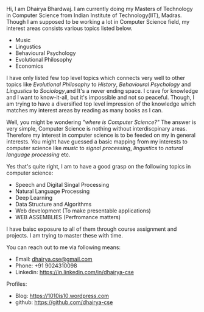 <!---
dhairya-cse/dhairya-cse is a ✨ special ✨ repository because its `README.md` (this file) appears on your GitHub profile.
You can click the Preview link to take a look at your changes.
--->

Hi, I am Dhairya Bhardwaj. I am currently doing my Masters of Technology in Computer Science from Indian Institute of Technology(IIT), Madras. Though I am supposed to be working a lot in Computer Science field, my interest areas consists various topics listed below.

- Music
- Lingustics
- Behavioural Psychology
- Evolutional Philosophy
- Economics

I have only listed few top level topics which connects very well to other topics like *Evolutional Philosophy* to *History*, *Behavioural Psychology* and *Lingustics* to *Sociology*,and It's a never ending space. I crave for knowledge and I want to know-it-all, but it's impossible and not so peaceful. Though, I am trying to have a diversified top level impression of the knowledge which matches my interest areas by reading as many books as I can.

Well, you might be wondering *"where is Computer Science?"* The answer is very simple, Computer Science is nothing without interdiscpinary areas. Therefore my interest in computer science is to be feeded on my in general interests. You might have guessed a basic mapping from my interests to computer science like *music* to *signal processing*, *lingustics* to *natural language processing* etc.

Yes that's quite right, I am to have a good grasp on the following topics in computer science:
- Speech and Digital Singal Processing
- Natural Language Processing
- Deep Learning
- Data Structure and Algorithms 
- Web development (To make presentable applications)
- WEB ASSEMBLIES (Perfromance matters)

I have baisc exposure to all of them through course assignment and projects. I am trying to master these with time.

You can reach out to me via following means:

- Email: dhairya.cse@gmail.com
- Phone: +91 9024310098
- Linkedin: https://in.linkedin.com/in/dhairya-cse


Profiles:
- Blog: https://1010is10.wordpress.com 
- github: https://github.com/dhairya-cse
